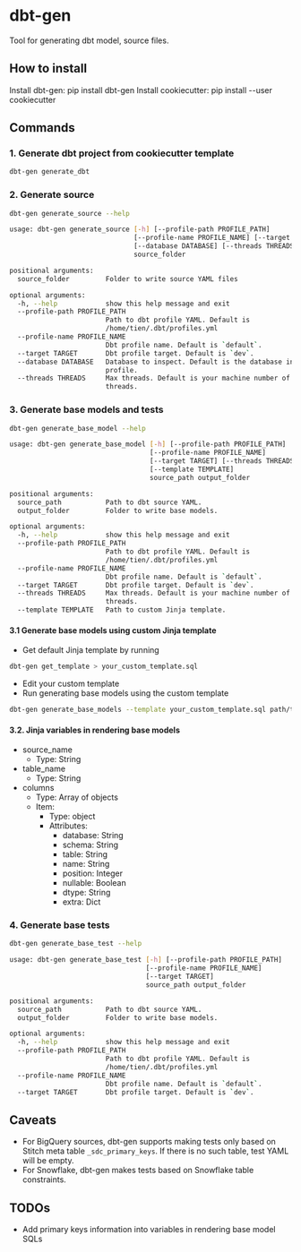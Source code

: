 # dbt-gen
Tool for generating dbt model, source files.

## How to install
Install dbt-gen:      pip install dbt-gen
Install cookiecutter: pip install --user cookiecutter

## Commands

### 1. Generate dbt project from cookiecutter template

```bash
dbt-gen generate_dbt
```

### 2. Generate source

```bash
dbt-gen generate_source --help

usage: dbt-gen generate_source [-h] [--profile-path PROFILE_PATH]
                               [--profile-name PROFILE_NAME] [--target TARGET]
                               [--database DATABASE] [--threads THREADS]
                               source_folder

positional arguments:
  source_folder         Folder to write source YAML files

optional arguments:
  -h, --help            show this help message and exit
  --profile-path PROFILE_PATH
                        Path to dbt profile YAML. Default is
                        /home/tien/.dbt/profiles.yml
  --profile-name PROFILE_NAME
                        Dbt profile name. Default is `default`.
  --target TARGET       Dbt profile target. Default is `dev`.
  --database DATABASE   Database to inspect. Default is the database in
                        profile.
  --threads THREADS     Max threads. Default is your machine number of
                        threads.
```

### 3. Generate base models and tests

```bash
dbt-gen generate_base_model --help

usage: dbt-gen generate_base_model [-h] [--profile-path PROFILE_PATH]
                                   [--profile-name PROFILE_NAME]
                                   [--target TARGET] [--threads THREADS]
                                   [--template TEMPLATE]
                                   source_path output_folder

positional arguments:
  source_path           Path to dbt source YAML.
  output_folder         Folder to write base models.

optional arguments:
  -h, --help            show this help message and exit
  --profile-path PROFILE_PATH
                        Path to dbt profile YAML. Default is
                        /home/tien/.dbt/profiles.yml
  --profile-name PROFILE_NAME
                        Dbt profile name. Default is `default`.
  --target TARGET       Dbt profile target. Default is `dev`.
  --threads THREADS     Max threads. Default is your machine number of
                        threads.
  --template TEMPLATE   Path to custom Jinja template.
```

#### 3.1 Generate base models using custom Jinja template

* Get default Jinja template by running

```bash
dbt-gen get_template > your_custom_template.sql
```

* Edit your custom template
* Run generating base models using the custom template

```bash
dbt-gen generate_base_models --template your_custom_template.sql path/to/source path/to/output
```

#### 3.2. Jinja variables in rendering base models

* source_name
  * Type: String
* table_name
  * Type: String
* columns
  * Type: Array of objects
  * Item:
    * Type: object
    * Attributes:
      * database: String
      * schema: String
      * table: String
      * name: String
      * position: Integer
      * nullable: Boolean
      * dtype: String
      * extra: Dict

### 4. Generate base tests

```bash
dbt-gen generate_base_test --help

usage: dbt-gen generate_base_test [-h] [--profile-path PROFILE_PATH]
                                  [--profile-name PROFILE_NAME]
                                  [--target TARGET]
                                  source_path output_folder

positional arguments:
  source_path           Path to dbt source YAML.
  output_folder         Folder to write base models.

optional arguments:
  -h, --help            show this help message and exit
  --profile-path PROFILE_PATH
                        Path to dbt profile YAML. Default is
                        /home/tien/.dbt/profiles.yml
  --profile-name PROFILE_NAME
                        Dbt profile name. Default is `default`.
  --target TARGET       Dbt profile target. Default is `dev`.
```

## Caveats

* For BigQuery sources, dbt-gen supports making tests only based on Stitch meta table `_sdc_primary_keys`. If there is no such table, test YAML will be empty.
* For Snowflake, dbt-gen makes tests based on Snowflake table constraints.


## TODOs

* Add primary keys information into variables in rendering base model SQLs
